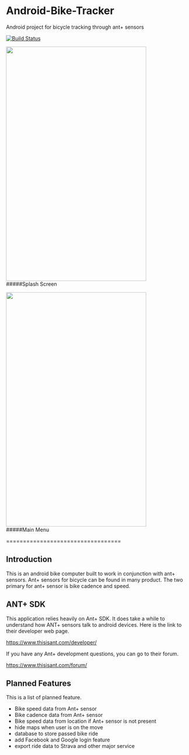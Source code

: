 # Android-Bike-Tracker
Android project for bicycle tracking through ant+ sensors

[![Build Status](https://travis-ci.org/mykevin81/Android-Bike-Tracker.svg?branch=master)](https://travis-ci.org/mykevin81/Android-Bike-Tracker)

<img src="http://i.imgur.com/6y4Viwm.png" width="384" height="640"><br>
#####Splash Screen

<img src="http://i.imgur.com/JQ5kXGc.jpg" width="384" height="640"><br>
#####Main Menu

==================================

## Introduction
This is an android bike computer built to work in conjunction with ant+ sensors.
Ant+ sensors for bicycle can be found in many product.
The two primary for ant+ sensor is bike cadence and speed.


## ANT+ SDK
This application relies heavily on Ant+ SDK. It does take a while to understand how ANT+ sensors talk to android devices.
Here is the link to their developer web page.

<https://www.thisisant.com/developer/>

If you have any Ant+ development questions, you can go to their forum.

<https://www.thisisant.com/forum/>

## Planned Features
This is a list of planned feature.

- Bike speed data from Ant+ sensor
- Bike cadence data from Ant+ sensor
- Bike speed data from location if Ant+ sensor is not present
- hide maps when user is on the move
- database to store passed bike ride
- add Facebook and Google login feature
- export ride data to Strava and other major service
